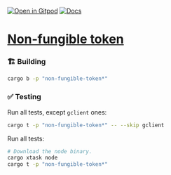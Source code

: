 [![Open in Gitpod](https://img.shields.io/badge/Open_in-Gitpod-white?logo=gitpod)](https://gitpod.io/#FOLDER=non-fungible-token/https://github.com/gear-foundation/dapps)
[![Docs](https://img.shields.io/github/actions/workflow/status/gear-foundation/dapps/contracts-build.yml?logo=rust&label=docs)](https://dapps.gear.rs/non_fungible_token_io)

# [Non-fungible token](https://wiki.gear-tech.io/docs/examples/gnft-721)

### 🏗️ Building

```sh
cargo b -p "non-fungible-token*"
```

### ✅ Testing

Run all tests, except `gclient` ones:
```sh
cargo t -p "non-fungible-token*" -- --skip gclient
```

Run all tests:
```sh
# Download the node binary.
cargo xtask node
cargo t -p "non-fungible-token*"
```
